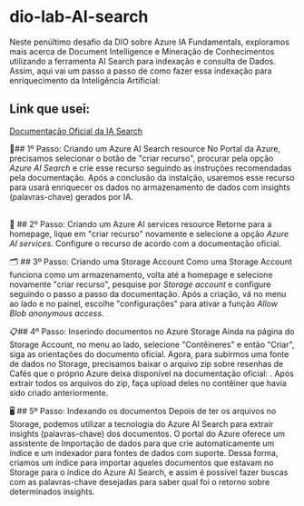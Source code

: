 # dio-lab-AI-search

Neste penúltimo desafio da DIO sobre Azure IA Fundamentals, exploramos mais acerca de Document Intelligence e Mineração de Conhecimentos utilizando a ferramenta AI Search para indexação e consulta de Dados. Assim, aqui vai um passo a passo de como fazer essa indexação para enriquecimento da Inteligência Artificial:

## Link que usei: 
[Documentação Oficial da IA Search](https://microsoftlearning.github.io/mslearn-ai-fundamentals/Instructions/Labs/11-ai-search.html)


📑## 1º Passo: Criando um Azure AI Search resource
No Portal da Azure, precisamos selecionar o botão de "criar recurso", procurar pela opção <i>Azure AI Search</i> e crie esse recurso seguindo as instruções recomendadas pela documentação. Após a conclusão da instalção, usaremos esse recurso para usará enriquecer os dados no armazenamento de dados com insights (palavras-chave) gerados por IA.
<br>
<br>

📩 ## 2º Passo: Criando um Azure AI services resource
Retorne para a homepage, lique em "criar recurso" novamente e selecione a opção <i>Azure AI services</i>. Configure o recurso de acordo com a documentação oficial.

🗂️ ## 3º Passo: Criando uma Storage Account
Como uma Storage Account funciona como um armazenamento, volta até a homepage e selecione novamente "criar recurso", pesquise por <i>Storage account</i> e configure seguindo o passo a passo da documentação. Após a criação, vá no menu ao lado e no painel, escolhe "configurações" para ativar a função <i>Allow Blob anonymous access</i>.

📋## 4º Passo: Inserindo documentos no Azure Storage
Ainda na página do Storage Account, no menu ao lado, selecione "Contêineres" e então "Criar", siga as orientações do documento oficial. Agora, para subirmos uma fonte de dados no Storage, precisamos baixar o arquivo zip sobre resenhas de Cafés que o próprio Azure deixa disponível na documentação oficial: [](https://aka.ms/mslearn-coffee-reviews). Após extrair todos os arquivos do zip, faça upload deles no contêiner que havia sido criado anteriormente.

🖥️ ## 5º Passo: Indexando os documentos
Depois de ter os arquivos no Storage, podemos utilizar a tecnologia do Azure AI Search para extrair insights (palavras-chave) dos documentos. O portal do Azure oferece um assistente de Importação de dados para que crie automaticamente um índice e um indexador para fontes de dados com suporte. Dessa forma, criamos um índice para importar aqueles documentos que estavam no Storage para o índice do Azure AI Search, e assim é possível fazer buscas com as palavras-chave desejadas para saber qual foi o retorno sobre determinados insights.
